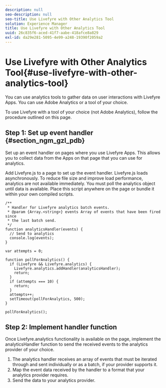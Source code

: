 ```yaml
---
description: null
seo-description: null
seo-title: Use Livefyre with Other Analytics Tool
solution: Experience Manager
title: Use Livefyre with Other Analytics Tool
uuid: 26c835f6-aced-41f7-aabe-418afce8a829
exl-id: da29e281-5095-4e99-a248-19390f2059a2
---
```

# Use Livefyre with Other Analytics Tool{#use-livefyre-with-other-analytics-tool}

You can use analytics tools to gather data on user interactions with Livefyre Apps. You can use Adobe Analytics or a tool of your choice. 

To use Livefyre with a tool of your choice (not Adobe Analytics), follow the procedure outlined on this page.  

## Step 1: Set up event handler {#section_ngm_gzl_pdb}

Set up an event handler on pages where you use Livefyre Apps. This allows you to collect data from the Apps on that page that you can use for analytics.

Add Livefyre.js to a page to set up the event handler. Livefyre.js loads asynchronously. To reduce file size and improve load performance, analytics are not available immediately. You must poll the analytics object until data is available. Place this script anywhere on the page or bundle it within your own compiled scripts.

```
/** 
 * Handler for Livefyre analytics batch events. 
 * @param {Array.<string>} events Array of events that have been fired since 
 * the last batch send. 
 */ 
function analyticsHandler(events) { 
  // Send to analytics 
  console.log(events); 
} 
 
var attempts = 0; 
 
function pollForAnalytics() { 
  if (Livefyre && Livefyre.analytics) { 
    Livefyre.analytics.addHandler(analyticsHandler); 
    return; 
  } 
  if (attempts === 10) { 
    return; 
  } 
  attempts++; 
  setTimeout(pollForAnalytics, 500); 
} 
 
pollForAnalytics(); 

```

## Step 2: Implement handler function

Once Livefyre.analytics functionality is available on the page, implement the analyticsHandler function to send the received events to the analytics provider of your choice.

1. The analytics handler receives an array of events that must be iterated through and sent individually or as a batch, if your provider supports it.
1. Map the event data received by the handler to a format that your analytics provider requires. 
1. Send the data to your analytics provider.
